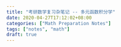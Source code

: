 ```yaml
---
title: "考研数学复习杂笔记 -- 多元函数积分学"
date: 2020-04-27T17:12:02+08:00
categories: ["Math Preparation Notes"]
tags: ["notes", "math"]
draft: true
---
```


